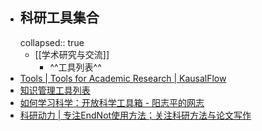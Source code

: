 - ## 科研工具集合
  collapsed:: true
	- [[学术研究与交流]]
		- ^^工具列表^^
- [Tools | Tools for Academic Research | KausalFlow](https://tools.kausalflow.com/tools/)
- [知识管理工具列表](https://zhuanlan.zhihu.com/p/176992103)
- [如何学习科学：开放科学工具箱 - 阳志平的网志](https://www.yangzhiping.com/psy/open-science-toolbox.html)
- [科研动力 | 专注EndNot使用方法；关注科研方法与论文写作](https://www.howsci.com/)